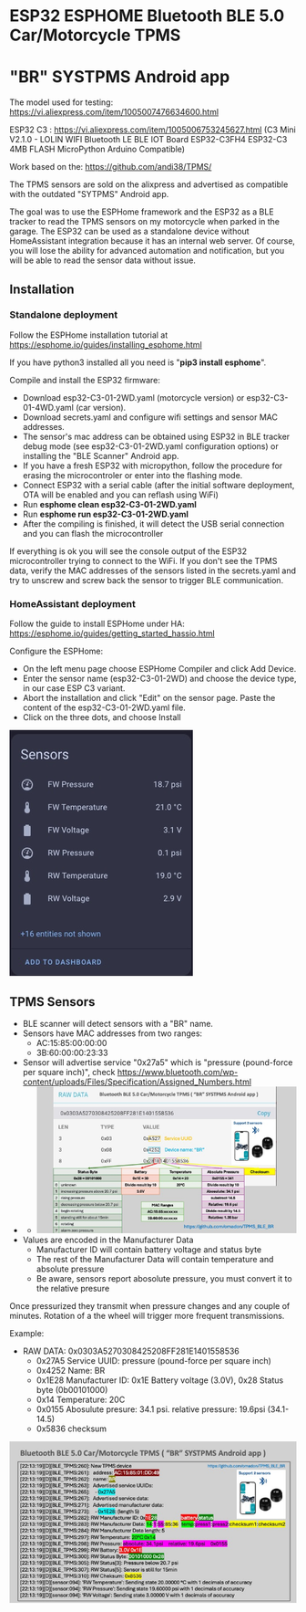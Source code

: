 # ESP32 ESPHOME Bluetooth BLE 5.0 Car/Motorcycle TPMS
# "BR" SYSTPMS Android app

The model used for testing: https://vi.aliexpress.com/item/1005007476634600.html

ESP32 C3 : https://vi.aliexpress.com/item/1005006753245627.html (C3 Mini V2.1.0 - LOLIN WIFI Bluetooth LE BLE IOT Board ESP32-C3FH4 ESP32-C3 4MB FLASH MicroPython Arduino Compatible)

Work based on the: https://github.com/andi38/TPMS/

The TPMS sensors are sold on the alixpress and advertised as compatible with the outdated "SYTPMS" Android app.

The goal was to use the ESPHome framework and the ESP32 as a BLE tracker to read the TPMS sensors on my motorcycle when parked in the garage.
The ESP32 can be used as a standalone device without HomeAssistant integration because it has an internal web server. Of course, you will lose the ability for advanced automation and notification, but you will be able to read the sensor data without issue.

## Installation
### Standalone deployment
Follow the ESPHome installation tutorial at https://esphome.io/guides/installing_esphome.html

If you have python3 installed all you need is "**pip3 install esphome**".

Compile and install the ESP32 firmware:

- Download esp32-C3-01-2WD.yaml (motorcycle version) or esp32-C3-01-4WD.yaml (car version). 
- Download secrets.yaml and configure wifi settings and sensor MAC addresses.
- The sensor's mac address can be obtained using ESP32 in BLE tracker debug mode (see esp32-C3-01-2WD.yaml configuration options) or installing the "BLE Scanner" Android app. 
- If you have a fresh ESP32 with micropython, follow the procedure for erasing the microcontroler or enter into the flashing mode.
- Connect ESP32 with a serial cable (after the initial software deployment, OTA will be enabled and you can reflash using WiFi) 
- Run **esphome clean esp32-C3-01-2WD.yaml**
- Run **esphome run esp32-C3-01-2WD.yaml**
- After the compiling is finished, it will detect the USB serial connection and you can flash the microcontroller

If everything is ok you will see the console output of the ESP32 microcontroller trying to connect to the WiFi. If you don't see the TPMS data, verify the MAC addresses of the sensors listed in the secrets.yaml 
and try to unscrew and screw back the sensor to trigger BLE communication.

 ### HomeAssistant deployment
 Follow the guide to install ESPHome under HA: https://esphome.io/guides/getting_started_hassio.html

Configure the ESPHome:
 - On the left menu page choose ESPHome Compiler and click Add Device. 
 - Enter the sensor name (esp32-C3-01-2WD) and choose the device type, in our case ESP C3 variant. 
 - Abort the installation and click "Edit" on the sensor page. Paste the content of the esp32-C3-01-2WD.yaml file.
 - Click on the three dots, and choose Install

![ESPHome Sensor](images/ha.jpg)

## TPMS Sensors 
- BLE scanner will detect sensors with a "BR" name.
- Sensors have MAC addresses from two ranges:
  - AC:15:85:00:00:00
  - 3B:60:00:00:23:33
- Sensor will advertise service "0x27a5" which is "pressure (pound-force per square inch)", check https://www.bluetooth.com/wp-content/uploads/Files/Specification/Assigned_Numbers.html
-   - ![TPMS Info](images/TPMS1.jpeg)
- Values are encoded in the Manufacturer Data
  - Manufacturer ID will contain battery voltage and status byte
  - The rest of the Manufacturer Data will contain temperature and absolute pressure
  - Be aware, sensors report abosolute pressure, you must convert it to the relative presure 

Once pressurized they transmit when pressure changes and any couple of minutes. Rotation of a the wheel will trigger more frequent transmissions.

Example:
 - RAW DATA: 0x0303A5270308425208FF281E1401558536
   - 0x27A5 Service UUID: pressure (pound-force per square inch)
   - 0x4252 Name: BR
   - 0x1E28 Manufacturer ID: 0x1E Battery voltage (3.0V), 0x28 Status byte (0b00101000)
   - 0x14 Temperature: 20C
   - 0x0155 Abosulute presure: 34.1 psi. relative pressure: 19.6psi (34.1-14.5)
   - 0x5836 checksum
   
![TPMS Log](images/TPMS2.jpeg)
